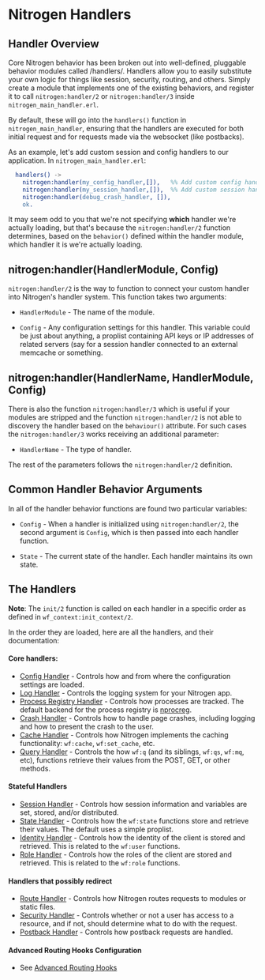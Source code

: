 <!-- dash: Handlers | Guide | ##:Section -->


# Nitrogen Handlers

## Handler Overview

Core Nitrogen behavior has been broken out into well-defined, pluggable
behavior modules called /handlers/. Handlers allow you to easily substitute
your own logic for things like session, security, routing, and others. Simply
create a module that implements one of the existing behaviors, and register it
to call `nitrogen:handler/2` or `nitrogen:handler/3` inside
`nitrogen_main_handler.erl`.

By default, these will go into the `handlers()` function in
`nitrogen_main_handler`, ensuring that the handlers are executed for both
initial request and for requests made via the websocket (like postbacks).

As an example, let's add custom session and config handlers to our application.
In `nitrogen_main_handler.erl`:

```erlang
  handlers() ->
    nitrogen:handler(my_config_handler,[]),   %% Add custom config handler
    nitrogen:handler(my_session_handler,[]),  %% Add custom session handler
	nitrogen:handler(debug_crash_handler, []),
	ok.

```

It may seem odd to you that we're not specifying **which** handler we're actually
loading, but that's because the `nitrogen:handler/2` function determines,
based on the `behavior()` defined within the handler module, which handler it
is we're actually loading.

## nitrogen:handler(HandlerModule, Config)

`nitrogen:handler/2` is the way to function to connect your custom handler into
Nitrogen's handler system. This function takes two arguments:

 *  `HandlerModule` - The name of the module.

 *  `Config` - Any configuration settings for this handler. This variable
      could be just about anything, a proplist containing API keys or IP
      addresses of related servers (say for a session handler connected to
      an external memcache or something.

## nitrogen:handler(HandlerName, HandlerModule, Config)

There is also the function `nitrogen:handler/3` which is useful if your modules
are stripped and the function `nitrogen:handler/2` is not able to discovery the
handler based on the `behaviour()` attribute. For such cases the
`nitrogen:handler/3` works receiving an additional parameter:

 * `HandlerName` - The type of handler.

The rest of the parameters follows the `nitrogen:handler/2` definition.

## Common Handler Behavior Arguments

In all of the handler behavior functions are found two particular variables:

 *  `Config` - When a handler is initialized using `nitrogen:handler/2`, the
      second argument is `Config`, which is then passed into each handler
      function.

 *  `State` - The current state of the handler. Each handler maintains its own
      state.

## The Handlers

  **Note**: The `init/2` function is called on each handler in a specific order
  as defined in `wf_context:init_context/2`.

  In the order they are loaded, here are all the handlers, and their
  documentation:

#### Core handlers:
 *  [Config Handler](handler_config.md) - Controls how and from where the
    configuration settings are loaded.
 *  [Log Handler](log.md) - Controls the logging system for your
    Nitrogen app.
 *  [Process Registry Handler](process_registry.md) - Controls
    how processes are tracked. The default backend for the process registry
    is [nprocreg](https://github.com/nitrogen/nprocreg).
 *  [Crash Handler](crash.md) - Controls how to handle page
    crashes, including logging and how to present the crash to the user.
 *  [Cache Handler](cache.md) - Controls how Nitrogen implements the caching
    functionality: `wf:cache`, `wf:set_cache`, etc.
 *  [Query Handler](query.md) - Controls the how `wf:q` (and its
    siblings, `wf:qs`, `wf:mq`, etc), functions retrieve their values from the
    POST, GET, or other methods.

#### Stateful Handlers
 *  [Session Handler](session.md) - Controls how session
    information and variables are set, stored, and/or distributed.
 *  [State Handler](state.md) - Controls how the `wf:state`
    functions store and retrieve their values. The default uses a simple
    proplist.
 *  [Identity Handler](identity.md) - Controls how the identity
    of the client is stored and retrieved. This is related to the `wf:user`
    functions.
 *  [Role Handler](role.md) - Controls how the roles of the
    client are stored and retrieved. This is related to the `wf:role`
    functions.

#### Handlers that possibly redirect
 *  [Route Handler](route.md) - Controls how Nitrogen routes
    requests to modules or static files.
 *  [Security Handler](security.md) - Controls whether or not a user
    has access to a resource, and if not, should determine what to do with
    the request.
 *  [Postback Handler](postback.md) - Controls how postback requests
    are handled.

#### Advanced Routing Hooks Configuration
   * See [Advanced Routing Hooks](routing_hook.md)    